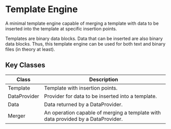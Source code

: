 # Template Engine
A minimal template engine capable of merging a template with data to be inserted into the template at specific 
insertion points. 

Templates are binary data blocks. Data that can be inserted are also binary data blocks. 
Thus, this template engine can be used for both text and binary files (in theory at least).


## Key Classes

|Class|Description|
|-----|-----------|
|Template| Template with insertion points. |
|DataProvider| Provider for data to be inserted into a template. |
|Data| Data returned by a DataProvider. |
|Merger| An operation capable of merging a template with data provided by a DataProvider.|
 
 